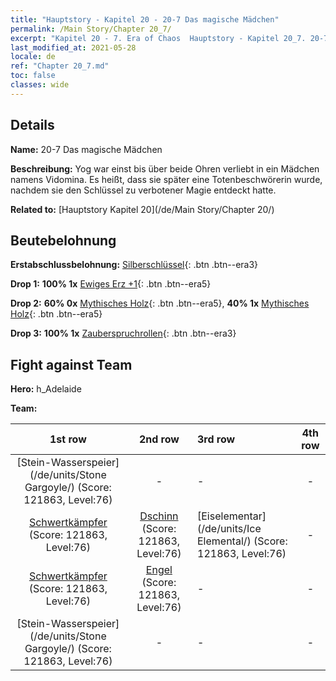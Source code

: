 ```yaml
---
title: "Hauptstory - Kapitel 20 - 20-7 Das magische Mädchen"
permalink: /Main Story/Chapter 20_7/
excerpt: "Kapitel 20 - 7. Era of Chaos  Hauptstory - Kapitel 20_7. 20-7 Das magische Mädchen"
last_modified_at: 2021-05-28
locale: de
ref: "Chapter 20_7.md"
toc: false
classes: wide
---
```


## Details

 **Name:** 20-7 Das magische Mädchen

 **Beschreibung:** Yog war einst bis über beide Ohren verliebt in ein Mädchen namens Vidomina. Es heißt, dass sie später eine Totenbeschwörerin wurde, nachdem sie den Schlüssel zu verbotener Magie entdeckt hatte.

 **Related to:** [Hauptstory Kapitel 20](/de/Main Story/Chapter 20/)

## Beutebelohnung

 **Erstabschlussbelohnung:** [Silberschlüssel](/ItemsDE/con_693/){: .btn .btn--era3}

 **Drop 1:** **100% 1x** [Ewiges Erz +1](/ItemsDE/mat_68/){: .btn .btn--era5}

 **Drop 2:** **60% 0x** [Mythisches Holz](/ItemsDE/mat_62/){: .btn .btn--era5}, **40% 1x** [Mythisches Holz](/ItemsDE/mat_62/){: .btn .btn--era5}

 **Drop 3:** **100% 1x** [Zauberspruchrollen](/ItemsDE/con_694/){: .btn .btn--era3}


## Fight against Team
 **Hero:** h_Adelaide

 **Team:**


  | 1st row | 2nd row | 3rd row | 4th row |
  |:----:|:----:|:----|:----:|
  | [Stein-Wasserspeier](/de/units/Stone Gargoyle/) (Score: 121863, Level:76)  | - | - | - |
  | [Schwertkämpfer](/de/units/Swordsman/) (Score: 121863, Level:76)  | [Dschinn](/de/units/Genie/) (Score: 121863, Level:76)  | [Eiselementar](/de/units/Ice Elemental/) (Score: 121863, Level:76)  | - |
  | [Schwertkämpfer](/de/units/Swordsman/) (Score: 121863, Level:76)  | [Engel](/de/units/Angel/) (Score: 121863, Level:76)  | - | - |
  | [Stein-Wasserspeier](/de/units/Stone Gargoyle/) (Score: 121863, Level:76)  | - | - | - |


